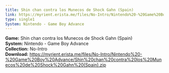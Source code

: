 ```yaml
---
title: Shin chan contra los Munecos de Shock Gahn (Spain)
link: https://myrient.erista.me/files/No-Intro/Nintendo%20-%20Game%20Boy%20Advance/Shin%20chan%20contra%20los%20Munecos%20de%20Shock%20Gahn%20(Spain).zip
type: single1
System: Nintendo - Game Boy Advance
---
```

<b>Game:</b> Shin chan contra los Munecos de Shock Gahn (Spain)<br>
<b>System:</b> Nintendo - Game Boy Advance<br>
<b>Collection:</b> No-Intro<br>
<b>Download:</b> https://myrient.erista.me/files/No-Intro/Nintendo%20-%20Game%20Boy%20Advance/Shin%20chan%20contra%20los%20Munecos%20de%20Shock%20Gahn%20(Spain).zip